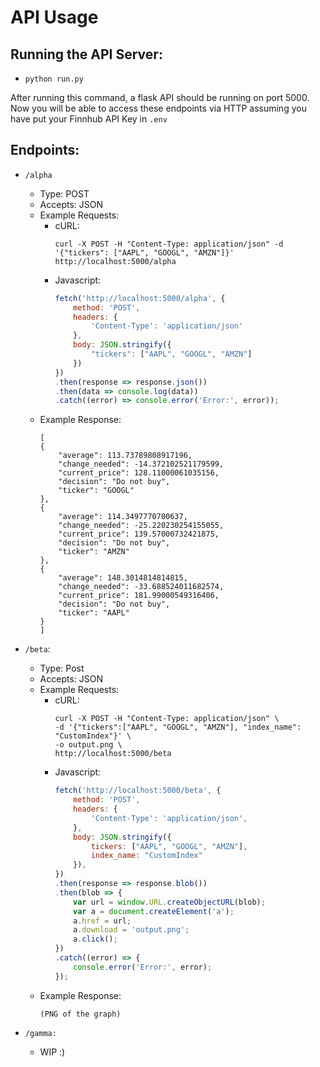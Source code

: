 # API Usage

## Running the API Server:
- ``python run.py``

After running this command, a flask API should be running on port 5000. Now you will be able to access these endpoints via HTTP assuming you have put your Finnhub API Key in ``.env``
## Endpoints:
- ``/alpha``
    - Type: POST
    - Accepts: JSON
    - Example Requests:
        - cURL:
            ```
            curl -X POST -H "Content-Type: application/json" -d '{"tickers": ["AAPL", "GOOGL", "AMZN"]}' http://localhost:5000/alpha
            ```
        - Javascript:
            ```javascript
            fetch('http://localhost:5000/alpha', {
                method: 'POST',
                headers: {
                    'Content-Type': 'application/json'
                },
                body: JSON.stringify({
                    "tickers": ["AAPL", "GOOGL", "AMZN"]
                })
            })
            .then(response => response.json())
            .then(data => console.log(data))
            .catch((error) => console.error('Error:', error));
            ```
    - Example Response:
        ```        
        [
        {
            "average": 113.73789808917196,
            "change_needed": -14.372102521179599,
            "current_price": 128.11000061035156,
            "decision": "Do not buy",
            "ticker": "GOOGL"
        },
        {
            "average": 114.3497770700637,
            "change_needed": -25.220230254155055,
            "current_price": 139.57000732421875,
            "decision": "Do not buy",
            "ticker": "AMZN"
        },
        {
            "average": 148.3014814814815,
            "change_needed": -33.688524011682574,
            "current_price": 181.99000549316406,
            "decision": "Do not buy",
            "ticker": "AAPL"
        }
        ]
        ```

- ``/beta``:
    - Type: Post
    - Accepts: JSON
    - Example Requests:
        - cURL:
            ```
            curl -X POST -H "Content-Type: application/json" \
            -d '{"tickers":["AAPL", "GOOGL", "AMZN"], "index_name": "CustomIndex"}' \
            -o output.png \
            http://localhost:5000/beta

            ```
        - Javascript:
            ```javascript
            fetch('http://localhost:5000/beta', {
                method: 'POST',
                headers: {
                    'Content-Type': 'application/json',
                },
                body: JSON.stringify({
                    tickers: ["AAPL", "GOOGL", "AMZN"],
                    index_name: "CustomIndex"
                }),
            })
            .then(response => response.blob())
            .then(blob => {
                var url = window.URL.createObjectURL(blob);
                var a = document.createElement('a');
                a.href = url;
                a.download = 'output.png';
                a.click();
            })
            .catch((error) => {
                console.error('Error:', error);
            });

            ```
    - Example Response:
        ```        
        (PNG of the graph)
        ```
- ``/gamma:``
    - WIP :)
